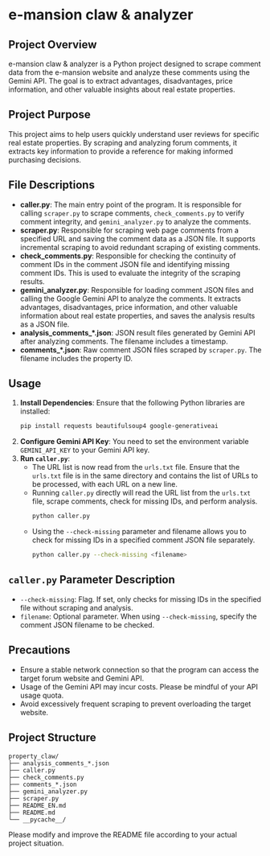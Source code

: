 # e-mansion claw & analyzer

## Project Overview

e-mansion claw & analyzer is a Python project designed to scrape comment data from the e-mansion website and analyze these comments using the Gemini API. The goal is to extract advantages, disadvantages, price information, and other valuable insights about real estate properties.

## Project Purpose

This project aims to help users quickly understand user reviews for specific real estate properties. By scraping and analyzing forum comments, it extracts key information to provide a reference for making informed purchasing decisions.

## File Descriptions

* **caller.py**: The main entry point of the program. It is responsible for calling `scraper.py` to scrape comments, `check_comments.py` to verify comment integrity, and `gemini_analyzer.py` to analyze the comments.
* **scraper.py**:  Responsible for scraping web page comments from a specified URL and saving the comment data as a JSON file. It supports incremental scraping to avoid redundant scraping of existing comments.
* **check_comments.py**: Responsible for checking the continuity of comment IDs in the comment JSON file and identifying missing comment IDs. This is used to evaluate the integrity of the scraping results.
* **gemini_analyzer.py**: Responsible for loading comment JSON files and calling the Google Gemini API to analyze the comments. It extracts advantages, disadvantages, price information, and other valuable information about real estate properties, and saves the analysis results as a JSON file.
* **analysis_comments_*.json**: JSON result files generated by Gemini API after analyzing comments. The filename includes a timestamp.
* **comments_*.json**: Raw comment JSON files scraped by `scraper.py`. The filename includes the property ID.

## Usage

1. **Install Dependencies**: Ensure that the following Python libraries are installed:
    ```bash
    pip install requests beautifulsoup4 google-generativeai
    ```
2. **Configure Gemini API Key**:  You need to set the environment variable `GEMINI_API_KEY` to your Gemini API key.
3. **Run `caller.py`**:
    * The URL list is now read from the `urls.txt` file. Ensure that the `urls.txt` file is in the same directory and contains the list of URLs to be processed, with each URL on a new line.
    * Running `caller.py` directly will read the URL list from the `urls.txt` file, scrape comments, check for missing IDs, and perform analysis.
      ```bash
      python caller.py
      ```
    * Using the `--check-missing` parameter and filename allows you to check for missing IDs in a specified comment JSON file separately.
      ```bash
      python caller.py --check-missing <filename>
      ```

## `caller.py` Parameter Description

* `--check-missing`: Flag. If set, only checks for missing IDs in the specified file without scraping and analysis.
* `filename`: Optional parameter. When using `--check-missing`, specify the comment JSON filename to be checked.

## Precautions

* Ensure a stable network connection so that the program can access the target forum website and Gemini API.
* Usage of the Gemini API may incur costs. Please be mindful of your API usage quota.
* Avoid excessively frequent scraping to prevent overloading the target website.

## Project Structure

```
property_claw/
├── analysis_comments_*.json
├── caller.py
├── check_comments.py
├── comments_*.json
├── gemini_analyzer.py
├── scraper.py
├── README_EN.md
├── README.md
└── __pycache__/
```

Please modify and improve the README file according to your actual project situation.
